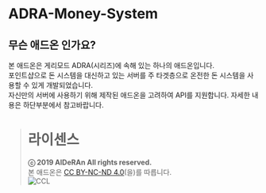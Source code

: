 # ADRA-Money-System

## 무슨 애드온 인가요?
본 애드온은 게리모드 ADRA(시리즈)에 속해 있는 하나의 애드온입니다.    
포인트샵으로 돈 시스템을 대신하고 있는 서버를 주 타겟층으로 온전한 돈 시스템을 사용할 수 있게 개발되었습니다.    
자신만의 서버에 사용하기 위해 제작된 애드온을 고려하여 API를 지원합니다. 자세한 내용은 하단부분에서 참고바랍니다.   



> # 라이센스
> **ⓒ 2019 AlDeRAn All rights reserved.**    
> 본 애드온은 [CC BY-NC-ND 4.0](https://creativecommons.org/licenses/by-nc-nd/4.0/)(을)를 따릅니다.    
> ![CCL](https://i.creativecommons.org/l/by-nc-nd/4.0/88x31.png)
